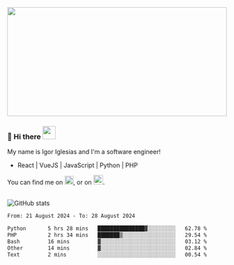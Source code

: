 <img src="https://c.tenor.com/KjVxfRrrncUAAAAd/matrix.gif" width="100%" height="250px">

### 🔭 Hi there <img src="https://raw.githubusercontent.com/MartinHeinz/MartinHeinz/master/wave.gif" width="30px">


My name is Igor Iglesias and I'm a software engineer!
<br>

<ul>
  <li> React | VueJS | JavaScript | Python | PHP </li>
</ul>
You can find me on <a href="https://twitter.com/IgorIglesias5"><img src="https://i.imgur.com/JLLlB5S.png" width="20px"></a>, or on <a href="https://www.linkedin.com/in/igor-iglesias-62478428/"><img src="https://i.imgur.com/PXyIkWx.png" width="22px"></a>.

<br>
<br>

![GitHub stats](https://github-readme-stats.vercel.app/api?username=igoiglesias&show_icons=true&count_private=true&theme=chartreuse-dark&hide_title=true)

<!--START_SECTION:waka-->

```txt
From: 21 August 2024 - To: 28 August 2024

Python       5 hrs 28 mins   ███████████████▓░░░░░░░░░   62.78 %
PHP          2 hrs 34 mins   ███████▒░░░░░░░░░░░░░░░░░   29.54 %
Bash         16 mins         ▓░░░░░░░░░░░░░░░░░░░░░░░░   03.12 %
Other        14 mins         ▓░░░░░░░░░░░░░░░░░░░░░░░░   02.84 %
Text         2 mins          ░░░░░░░░░░░░░░░░░░░░░░░░░   00.54 %
```

<!--END_SECTION:waka-->
